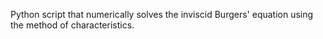 Python script that numerically solves the inviscid Burgers' equation using the method of characteristics.
